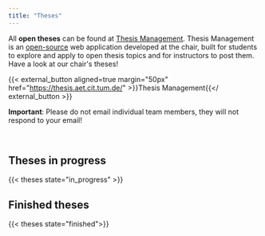 ```yaml
---
title: "Theses"
---
```

All **open theses** can be found at [Thesis Management](https://thesis.aet.cit.tum.de/).
Thesis Management is an [open-source](https://github.com/ls1intum/thesis-track) web application developed at the chair, built for students to explore and apply to open thesis topics and for instructors to post them.
Have a look at our chair's theses!

{{< external_button aligned=true margin="50px" href="https://thesis.aet.cit.tum.de/" >}}Thesis Management{{</ external_button >}}

**Important**: Please do not email individual team members, they will not respond to your email!

 

## Theses in progress ##
{{< theses state="in_progress" >}}

## Finished theses ##
{{< theses state="finished">}}



